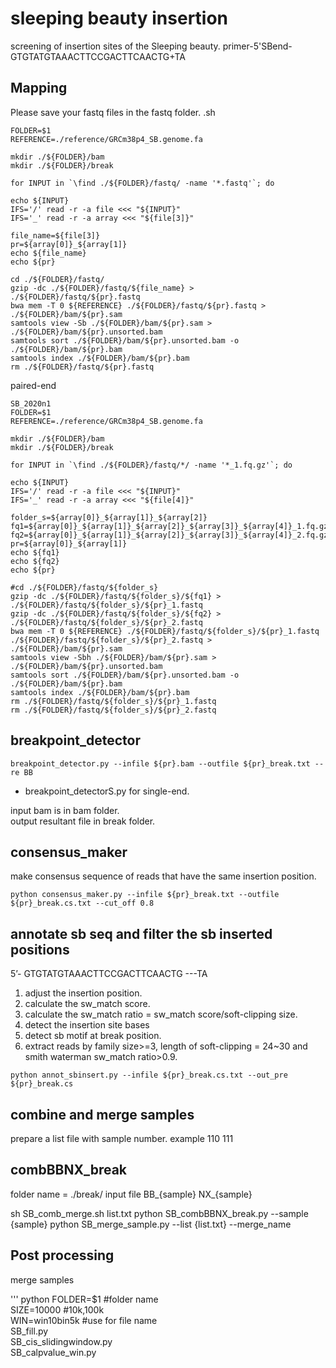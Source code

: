 # sleeping beauty insertion
screening of insertion sites of the Sleeping beauty.
primer-5'SBend- GTGTATGTAAACTTCCGACTTCAACTG+TA


## Mapping
Please save your fastq files in the fastq folder.
.sh
```
FOLDER=$1
REFERENCE=./reference/GRCm38p4_SB.genome.fa

mkdir ./${FOLDER}/bam
mkdir ./${FOLDER}/break

for INPUT in `\find ./${FOLDER}/fastq/ -name '*.fastq'`; do

echo ${INPUT}
IFS='/' read -r -a file <<< "${INPUT}"
IFS='_' read -r -a array <<< "${file[3]}"

file_name=${file[3]}
pr=${array[0]}_${array[1]}
echo ${file_name}
echo ${pr}

cd ./${FOLDER}/fastq/
gzip -dc ./${FOLDER}/fastq/${file_name} > ./${FOLDER}/fastq/${pr}.fastq
bwa mem -T 0 ${REFERENCE} ./${FOLDER}/fastq/${pr}.fastq > ./${FOLDER}/bam/${pr}.sam
samtools view -Sb ./${FOLDER}/bam/${pr}.sam > ./${FOLDER}/bam/${pr}.unsorted.bam
samtools sort ./${FOLDER}/bam/${pr}.unsorted.bam -o ./${FOLDER}/bam/${pr}.bam
samtools index ./${FOLDER}/bam/${pr}.bam
rm ./${FOLDER}/fastq/${pr}.fastq
```
paired-end
```
SB_2020n1
FOLDER=$1
REFERENCE=./reference/GRCm38p4_SB.genome.fa  

mkdir ./${FOLDER}/bam
mkdir ./${FOLDER}/break

for INPUT in `\find ./${FOLDER}/fastq/*/ -name '*_1.fq.gz'`; do

echo ${INPUT}  
IFS='/' read -r -a file <<< "${INPUT}"  
IFS='_' read -r -a array <<< "${file[4]}"  

folder_s=${array[0]}_${array[1]}_${array[2]}
fq1=${array[0]}_${array[1]}_${array[2]}_${array[3]}_${array[4]}_1.fq.gz fq2=${array[0]}_${array[1]}_${array[2]}_${array[3]}_${array[4]}_2.fq.gz
pr=${array[0]}_${array[1]}  
echo ${fq1}
echo ${fq2}
echo ${pr}

#cd ./${FOLDER}/fastq/${folder_s}  
gzip -dc ./${FOLDER}/fastq/${folder_s}/${fq1} > ./${FOLDER}/fastq/${folder_s}/${pr}_1.fastq  
gzip -dc ./${FOLDER}/fastq/${folder_s}/${fq2} > ./${FOLDER}/fastq/${folder_s}/${pr}_2.fastq  
bwa mem -T 0 ${REFERENCE} ./${FOLDER}/fastq/${folder_s}/${pr}_1.fastq ./${FOLDER}/fastq/${folder_s}/${pr}_2.fastq > ./${FOLDER}/bam/${pr}.sam  
samtools view -Sbh ./${FOLDER}/bam/${pr}.sam > ./${FOLDER}/bam/${pr}.unsorted.bam  
samtools sort ./${FOLDER}/bam/${pr}.unsorted.bam -o ./${FOLDER}/bam/${pr}.bam  
samtools index ./${FOLDER}/bam/${pr}.bam  
rm ./${FOLDER}/fastq/${folder_s}/${pr}_1.fastq
rm ./${FOLDER}/fastq/${folder_s}/${pr}_2.fastq
```
## breakpoint_detector
```
breakpoint_detector.py --infile ${pr}.bam --outfile ${pr}_break.txt --re BB
```
* breakpoint_detectorS.py for single-end.

input bam is in bam folder.<br>
output resultant file in break folder.

## consensus_maker
make consensus sequence of reads that have the same insertion position.
```
python consensus_maker.py --infile ${pr}_break.txt --outfile ${pr}_break.cs.txt --cut_off 0.8
```

## annotate sb seq and filter the sb inserted positions
5’- GTGTATGTAAACTTCCGACTTCAACTG ---TA

1. adjust the insertion position.
2. calculate the sw_match score.
3. calculate the sw_match ratio = sw_match score/soft-clipping size.
4. detect the insertion site bases
5. detect sb motif at break position.
6. extract reads by family size>=3, length of soft-clipping = 24~30 and smith waterman sw_match ratio>0.9.

```
python annot_sbinsert.py --infile ${pr}_break.cs.txt --out_pre ${pr}_break.cs
```

## combine and merge samples
prepare a list file with sample number.
   example
   110
   111

## combBBNX_break

folder name = ./break/
input file
    BB_{sample}
    NX_{sample}

sh SB_comb_merge.sh list.txt
    python SB_combBBNX_break.py --sample {sample}
    python SB_merge_sample.py --list {list.txt} --merge_name

## Post processing
merge samples

'''
python 
FOLDER=$1 #folder name<br>
SIZE=10000 #10k,100k<br>
WIN=win10bin5k #use for file name<br>
SB_fill.py<br>
SB_cis_slidingwindow.py<br>
SB_calpvalue_win.py<br>

